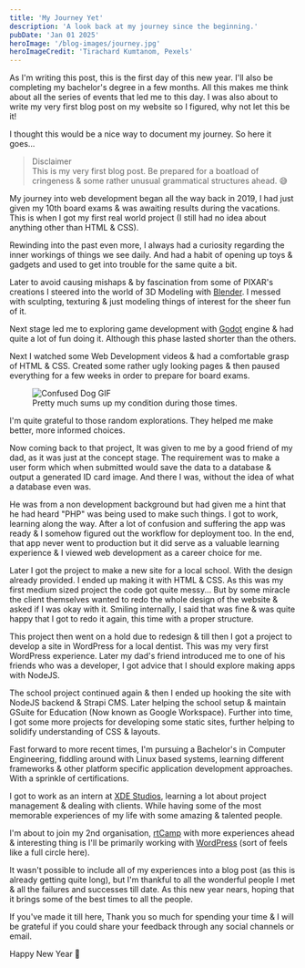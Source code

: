 ```yaml
---
title: 'My Journey Yet'
description: 'A look back at my journey since the beginning.'
pubDate: 'Jan 01 2025'
heroImage: '/blog-images/journey.jpg'
heroImageCredit: 'Tirachard Kumtanom, Pexels'
---
```


As I'm writing this post, this is the first day of this new year. I'll also be completing my bachelor's degree in a few months. All this makes me think about all the series of events that led me to this day. I was also about to write my very first blog post on my website so I figured, why not let this be it!

I thought this would be a nice way to document my journey. So here it goes...

> Disclaimer \
> This is my very first blog post. Be prepared for a boatload of cringeness & some rather unusual grammatical structures ahead. 😅

My journey into web development began all the way back in 2019, I had just given my 10th board exams & was awaiting results during the vacations. This is when I got my first real world project (I still had no idea about anything other than HTML & CSS).

Rewinding into the past even more, I always had a curiosity regarding the inner workings of things we see daily. And had a habit of opening up toys & gadgets and used to get into trouble for the same quite a bit.

Later to avoid causing mishaps & by fascination from some of PIXAR's creations I steered into the world of 3D Modeling with [Blender](https://blender.org/). I messed with sculpting, texturing & just modeling things of interest for the sheer fun of it.

Next stage led me to exploring game development with [Godot](https://godot.org/) engine & had quite a lot of fun doing it. Although this phase lasted shorter than the others.

Next I watched some Web Development videos & had a comfortable grasp of HTML & CSS. Created some rather ugly looking pages & then paused everything for a few weeks in order to prepare for board exams.

<figure>
    <img src="https://media1.tenor.com/m/1eaCFcFFqC4AAAAd/short-attention-span-dog.gif" alt="Confused Dog GIF" />
    <figcaption>Pretty much sums up my condition during those times.</figcaption>
</figure>

I'm quite grateful to those random explorations. They helped me make better, more informed choices.

Now coming back to that project, It was given to me by a good friend of my dad, as it was just at the concept stage. The requirement was to make a user form which when submitted would save the data to a database & output a generated ID card image. And there I was, without the idea of what a database even was.

He was from a non development background but had given me a hint that he had heard "PHP" was being used to make such things. I got to work, learning along the way. After a lot of confusion and suffering the app was ready & I somehow figured out the workflow for deployment too. In the end, that app never went to production but it did serve as a valuable learning experience & I viewed web development as a career choice for me.

Later I got the project to make a new site for a local school. With the design already provided. I ended up making it with HTML & CSS. As this was my first medium sized project the code got quite messy... But by some miracle the client themselves wanted to redo the whole design of the website & asked if I was okay with it. Smiling internally, I said that was fine & was quite happy that I got to redo it again, this time with a proper structure.

This project then went on a hold due to redesign & till then I got a project to develop a site in WordPress for a local dentist. This was my very first WordPress experience. Later my dad's friend introduced me to one of his friends who was a developer, I got advice that I should explore making apps with NodeJS.

The school project continued again & then I ended up hooking the site with NodeJS backend & Strapi CMS. Later helping the school setup & maintain GSuite for Education (Now known as Google Workspace). Further into time, I got some more projects for developing some static sites, further helping to solidify understanding of CSS & layouts.

Fast forward to more recent times, I'm pursuing a Bachelor's in Computer Engineering, fiddling around with Linux based systems, learning different frameworks & other platform specific application development approaches. With a sprinkle of certifications.

I got to work as an intern at [XDE Studios](https://xdestudios.com/), learning a lot about project management & dealing with clients. While having some of the most memorable experiences of my life with some amazing & talented people.

I'm about to join my 2nd organisation, [rtCamp](https://rtcamp.com/) with more experiences ahead & interesting thing is I'll be primarily working with [WordPress](https://wordpress.org/) (sort of feels like a full circle here).

It wasn't possible to include all of my experiences into a blog post (as this is already getting quite long), but I'm thankful to all the wonderful people I met & all the failures and successes till date. As this new year nears, hoping that it brings some of the best times to all the people.

If you've made it till here, Thank you so much for spending your time & I will be grateful if you could share your feedback through any social channels or email.

Happy New Year 🎊
